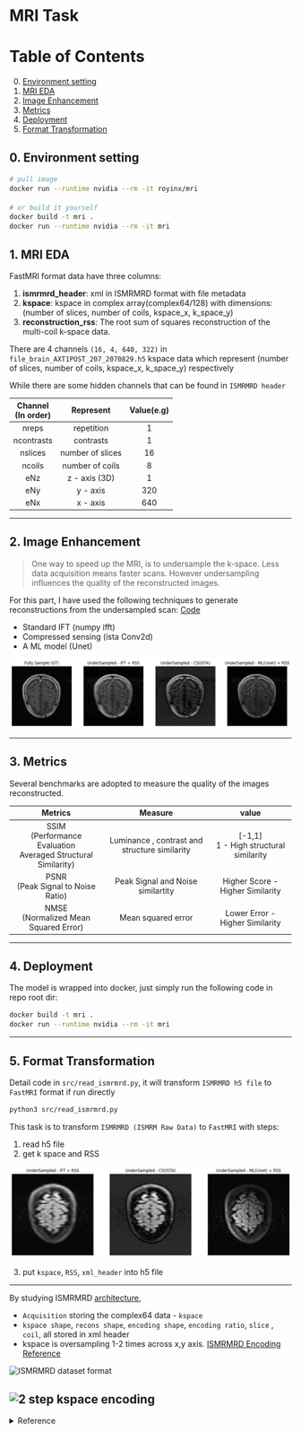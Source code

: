 # MRI Task

# Table of Contents
0. [Environment setting](#p0)
1. [MRI EDA](#p1)
2. [Image Enhancement](#p2)
3. [Metrics](#p3)
4. [Deployment](#p4)
5. [Format Transformation](#p5)

## 0. Environment setting <a name="p0"></a>
```bash
# pull image
docker run --runtime nvidia --rm -it royinx/mri

# or build it yourself
docker build -t mri .
docker run --runtime nvidia --rm -it mri
```

## 1. MRI EDA <a name="p1"></a>


FastMRI format data have three columns:

1. **ismrmrd_header**: xml in ISMRMRD format with file metadata
2. **kspace**:  kspace in complex array(complex64/128) 
				with dimensions: (number of slices, number of coils, kspace_x, k_space_y)
3. **reconstruction_rss**: The root sum of squares reconstruction of the multi-coil k-space
data.


There are 4 channels `(16, 4, 640, 322)` in `file_brain_AXT1POST_207_2070829.h5` kspace data
which represent (number of slices, number of coils, kspace_x, k_space_y) respectively


While there are some hidden channels that can be found in `ISMRMRD header`


Channel <br/>(In order)  | Represent  | Value(e.g)
:--------:|:---------------:|:---------------:
nreps     | repetition      | 1
ncontrasts| contrasts       | 1
nslices   | number of slices| 16
ncoils    | number of coils | 8
eNz       | z - axis (3D)   | 1
eNy       | y - axis        | 320
eNx       | x - axis        | 640

---

## 2. Image Enhancement <a name="p2"></a>
>One way to speed up the MRI, is to undersample the k-space. Less data acquisition
means faster scans. However undersampling influences the quality of the reconstructed
images. 

For this part, I have used the following techniques to generate reconstructions from the
undersampled scan:  [Code](mri.ipynb)
- Standard IFT (numpy ifft)
- Compressed sensing (ista Conv2d)
- A ML model (Unet)

![](docs/fastmri_unet.png)



---
## 3. Metrics <a name="p3"></a>
Several benchmarks are adopted to measure the quality of the images reconstructed. 

Metrics | Measure | value
:-:|:-:|:-:
SSIM<br/>(Performance Evaluation <br/>Averaged Structural Similarity)  | Luminance , contrast and structure similarity  | [-1,1] <br/> 1 - High structural similarity
PSNR<br/>(Peak Signal to Noise Ratio) | Peak Signal and Noise similartity | Higher Score - Higher Similarity 
NMSE<br/>(Normalized Mean Squared Error) | Mean squared error | Lower Error - Higher Similarity

---

## 4. Deployment <a name="p4"></a>

The model is wrapped into docker, just simply run the following code in repo root dir:

```bash
docker build -t mri .
docker run --runtime nvidia --rm -it mri
```

---

## 5. Format Transformation <a name="p5"></a>

Detail code in `src/read_ismrmrd.py`, it will transform `ISMRMRD h5 file` to `FastMRI` format if run directly

```bash
python3 src/read_ismrmrd.py
```

This task is to transform  `ISMRMRD (ISMRM Raw Data)` to `FastMRI` with steps:

1. read h5 file 
2. get k space and RSS

![](docs/ismrmrd_unet.png)

3. put `kspace`, `RSS`, `xml_header` into h5 file


---

By studying ISMRMRD [architecture](https://ismrmrd.readthedocs.io/en/latest/mrd_header.html), 
- `Acquisition` storing the complex64 data - `kspace`
- `kspace shape`, `recons shape`, `encoding shape`, `encoding ratio`, `slice` , `coil`, all stored in xml header
- kspace is oversampling 1-2 times across x,y axis. [ISMRMRD Encoding Reference](https://www.ncbi.nlm.nih.gov/pmc/articles/PMC4967038/#:~:text=An%20ISMRMRD%20dataset%20may%20contain,from%20which%20it%20was%20acquired.)

![ISMRMRD dataset format](https://www.ncbi.nlm.nih.gov/pmc/articles/PMC4967038/bin/nihms744728f2.jpg)


![2 step kspace encoding](https://www.ncbi.nlm.nih.gov/pmc/articles/PMC4967038/bin/nihms744728f3.jpg)
---

<details>
<summary>
Reference
</summary>

Links: 

[hansenms/do_recon_python.py](https://github.com/hansenms/ismrmrd-paper/blob/6ac8bce40786349545e4747118b950c0ec6438b7/code/do_recon_python.py)

[ISMRMRD docs](https://ismrmrd.readthedocs.io/en/latest/index.html)

[ISMRMRD manual](https://www.ncbi.nlm.nih.gov/pmc/articles/PMC4967038/#:~:text=An%20ISMRMRD%20dataset%20may%20contain,from%20which%20it%20was%20acquired.)

Concept:

![sampleing method](docs/sampling_method)

</details>
